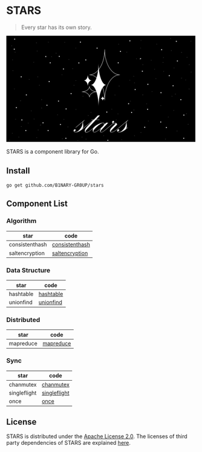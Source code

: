 # STARS

> Every star has its own story.

<p>
<img src="https://github.com/B1NARY-GR0UP/stars/blob/main/images/stars.png" width="500" alt="stars"/>
</p>

STARS is a component library for Go.

## Install

```shell
go get github.com/B1NARY-GR0UP/stars
```

## Component List

### Algorithm

| star           | code                                       |
|----------------|--------------------------------------------|
| consistenthash | [consistenthash](algorithm/consistenthash) |
| saltencryption | [saltencryption](algorithm/saltencryption) |

### Data Structure

| star      | code                                 |
|-----------|--------------------------------------|
| hashtable | [hashtable](datastructure/hashtable) |
| unionfind | [unionfind](datastructure/unionfind) |

### Distributed

| star      | code                               |
|-----------|------------------------------------|
| mapreduce | [mapreduce](distributed/mapreduce) |

### Sync

| star         | code                              |
|--------------|-----------------------------------|
| chanmutex    | [chanmutex](sync/chanmutex)       |
| singleflight | [singleflight](sync/singleflight) |
| once         | [once](sync/once)                 |

## License

STARS is distributed under the [Apache License 2.0](./LICENSE). The licenses of third party dependencies of STARS are explained [here](./licenses).